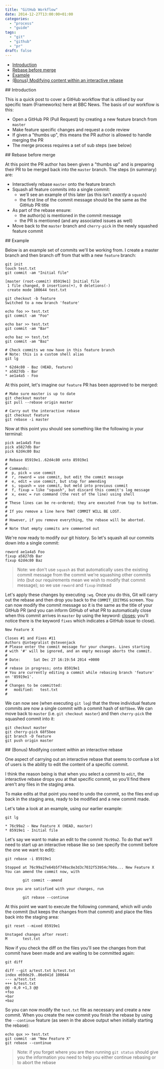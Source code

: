 ```yaml
---
title: "GitHub Workflow"
date: 2014-12-27T13:00:00+01:00
categories:
  - "process"
  - "guide"
tags:
  - "git"
  - "github"
  - "pr"
draft: false
---
```


- [Introduction](#1)
- [Rebase before merge](#2)
- [Example](#3)
- [(Bonus) Modifying content within an interactive rebase](#4)

<div id="1"></div>
## Introduction

This is a quick post to cover a GitHub workflow that is utilised by our specific team (Frameworks) here at BBC News. The basis of our workflow is this:

- Open a GitHub PR (Pull Request) by creating a new feature branch from `master`
- Make feature specific changes and request a code review
- If given a "thumbs up", this means the PR author is allowed to handle merging the PR
- The merge process requires a set of sub steps (see below)

<div id="2"></div>
## Rebase before merge

At this point the PR author has been given a "thumbs up" and is preparing their PR to be merged back into the `master` branch. The steps (in summary) are:

- Interactively rebase `master` onto the feature branch
- Squash all feature commits into a single commit:
  - we'll see an example of this later (as this isn't *exactly* a `squash`)
  - the first line of the commit message should be the same as the GitHub PR title
- As part of the rebase ensure:
  - the author(s) is mentioned in the commit message
  - the PR is mentioned (and any associated issues as well)
- Move back to the `master` branch and `cherry-pick` in the newly squashed feature commit

<div id="3"></div>
## Example

Below is an example set of commits we'll be working from. I create a master branch and then branch off from that with a new `feature` branch:

```
git init
touch test.txt
git commit -am "Initial file"

[master (root-commit) 85919e1] Initial file
 1 file changed, 0 insertions(+), 0 deletions(-)
 create mode 100644 test.txt

git checkout -b feature
Switched to a new branch 'feature'

echo foo >> test.txt
git commit -am "Foo"

echo bar >> test.txt
git commit -am "Bar"

echo baz >> test.txt
git commit -am "Baz"

# Check commits we now have in this feature branch
# Note: this is a custom shell alias
git lg

* 62d4c80 - Baz (HEAD, feature)
* a5827db - Bar
* ae1a4a5 - Foo
```

At this point, let's imagine our `feature` PR has been approved to be merged:

```
# Make sure master is up to date
git checkout master
git pull --rebase origin master

# Carry out the interactive rebase
git checkout feature
git rebase -i master
```    

Now at this point you should see something like the following in your terminal:

```
pick ae1a4a5 Foo
pick a5827db Bar
pick 62d4c80 Baz

# Rebase 85919e1..62d4c80 onto 85919e1
#
# Commands:
#  p, pick = use commit
#  r, reword = use commit, but edit the commit message
#  e, edit = use commit, but stop for amending
#  s, squash = use commit, but meld into previous commit
#  f, fixup = like "squash", but discard this commit's log message
#  x, exec = run command (the rest of the line) using shell
#
# These lines can be re-ordered; they are executed from top to bottom.
#
# If you remove a line here THAT COMMIT WILL BE LOST.
#
# However, if you remove everything, the rebase will be aborted.
#
# Note that empty commits are commented out
```

We're now ready to modify our git history. So let's squash all our commits down into a single commit:

```
reword ae1a4a5 Foo
fixup a5827db Bar
fixup 62d4c80 Baz
```

> Note: we don't use `squash` as that automatically uses the existing commit message from the commit we're squashing other commits into (but our requirements mean we wish to modify that commit message); so we use `reword` and `fixup` instead

Let's apply these changes by executing `:wq`. Once you do this, Git will carry out the rebase and then drop you back to the `COMMIT_EDITMSG` screen. You can now modify the commit message so it is the same as the title of your GitHub PR (and you can inform GitHub of what PR to automatically close when this commit arrives in `master` by using the keyword: [closes](https://help.github.com/articles/closing-issues-via-commit-messages/); you'll notice there is the keyword `fixes` which indicates a GitHub issue to close).

```
New Feature X

Closes #1 and Fixes #11
Authors @integralist @stevenjack
# Please enter the commit message for your changes. Lines starting
# with '#' will be ignored, and an empty message aborts the commit.
#
# Date:      Sat Dec 27 16:19:54 2014 +0000
#
# rebase in progress; onto 85919e1
# You are currently editing a commit while rebasing branch 'feature' on '85919e1'.
#
# Changes to be committed:
#	modified:   test.txt
#
```

We can now see (when executing `git log`) that the three individual feature commits are now a single commit with a commit hash of `68f5bee`. We can move back to `master` (i.e. `git checkout master`) and then `cherry-pick` the squashed commit into it:

```
git checkout master
git cherry-pick 68f5bee
git branch -D feature
git push origin master
```

<div id="4"></div>
## (Bonus) Modifying content within an interactive rebase

One aspect of carrying out an interactive rebase that seems to confuse a lot of users is the ability to edit the content of a specific commit.

I think the reason being is that when you select a commit to `edit`, the interactive rebase drops you at that specific commit, so you'll find there aren't any files in the staging area.

To make edits at that point you need to undo the commit, so the files end up back in the staging area, ready to be modified and a new commit made.

Let's take a look at an example, using our earlier example:

```
git lg

* 76c99a2 - New Feature X (HEAD, master)
* 85919e1 - Initial file
```

Let's say we want to make an edit to the commit `76c99a2`. To do that we'll need to start up an interactive rebase like so (we specify the commit before the one we want to edit):

```
git rebase -i 85919e1

Stopped at 76c99a27e64b5f749ac8e3d3c7032f53954c760a... New Feature X
You can amend the commit now, with

        git commit --amend 

Once you are satisfied with your changes, run

        git rebase --continue
``` 
    
At this point we want to execute the following command, which will undo the commit (but keeps the changes from that commit) and place the files back into the staging area:

```
git reset --mixed 85919e1

Unstaged changes after reset:
M       test.txt
```

Now if you check the diff on the files you'll see the changes from that commit have been made and are waiting to be committed again:

```
git diff

diff --git a/test.txt b/test.txt
index e69de29..86e041d 100644
--- a/test.txt
+++ b/test.txt
@@ -0,0 +1,3 @@
+foo
+bar
+baz
```

So you can now modify the `test.txt` file as necessary and create a new commit. When you create the new commit you finish the rebase by using the `--continue` feature (as seen in the above output when initially starting the rebase):

```
echo qux >> test.txt
git commit -am "New Feature X"
git rebase --continue
```

> Note: if you forget where you are then running `git status` should give you the information you need to help you either continue rebasing or to abort the rebase
